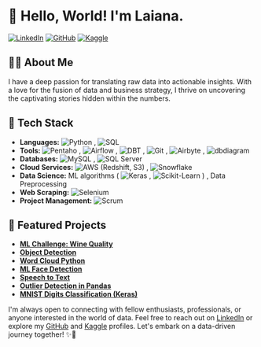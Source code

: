 # 👋 Hello, World! I'm Laiana.

[![LinkedIn](https://img.shields.io/badge/LinkedIn-Laiana%20Santiago-blue?style=flat-square&logo=linkedin)](https://www.linkedin.com/in/laiana-santiago/?locale=en_US)
[![GitHub](https://img.shields.io/badge/GitHub-laiananardi-green?style=flat-square&logo=github)](https://github.com/laiananardi)
[![Kaggle](https://img.shields.io/badge/Kaggle-laianasantiago-silver?style=flat-square&logo=kaggle)](https://www.kaggle.com/laianasantiago)

## 👩‍💻 About Me

I have a deep passion for translating raw data into actionable insights. With a love for the fusion of data and business strategy, I thrive on uncovering the captivating stories hidden within the numbers.

## 🚀 Tech Stack

- **Languages:** ![Python](https://img.shields.io/badge/Python-3776AB?style=for-the-badge&logo=python&logoColor=white)
  , ![SQL](https://img.shields.io/badge/SQL-4479A1?style=for-the-badge&logo=postgresql&logoColor=white)
- **Tools:** ![Pentaho](https://img.shields.io/badge/Pentaho-7D3C98?style=for-the-badge&logo=pentaho&logoColor=white)
  , ![Airflow](https://img.shields.io/badge/Airflow-007A88?style=for-the-badge&logo=apache-airflow&logoColor=white)
  , ![DBT](https://img.shields.io/badge/DBT-FF6600?style=for-the-badge&logo=dbt&logoColor=white)
  , ![Git](https://img.shields.io/badge/Git-F05032?style=for-the-badge&logo=git&logoColor=white)
  , ![Airbyte](https://img.shields.io/badge/Airbyte-0040FF?style=for-the-badge&logo=airbyte&logoColor=white)
  , ![dbdiagram](https://img.shields.io/badge/dbdiagram-1E90FF?style=for-the-badge)
- **Databases:** ![MySQL](https://img.shields.io/badge/MySQL-4479A1?style=for-the-badge&logo=mysql&logoColor=white)
  , ![SQL Server](https://img.shields.io/badge/SQL%20Server-CC2927?style=for-the-badge&logo=microsoft-sql-server&logoColor=white)
- **Cloud Services:** ![AWS](https://img.shields.io/badge/AWS-232F3E?style=for-the-badge&logo=amazon-aws&logoColor=white)
  (Redshift, S3)
  , ![Snowflake](https://img.shields.io/badge/Snowflake-666666?style=for-the-badge&logo=snowflake&logoColor=white)
- **Data Science:** ML algorithms ( ![Keras](https://img.shields.io/badge/Keras-D00000?style=for-the-badge&logo=keras&logoColor=white)
  , ![Scikit-Learn](https://img.shields.io/badge/Scikit--Learn-F7931E?style=for-the-badge&logo=scikit-learn&logoColor=white) )
  , Data Preprocessing
- **Web Scraping:** ![Selenium](https://img.shields.io/badge/Selenium-43B02A?style=for-the-badge&logo=selenium&logoColor=white)
- **Project Management:** ![Scrum](https://img.shields.io/badge/Scrum-6DB33F?style=for-the-badge&logo=scrum&logoColor=white)


## 🌟 Featured Projects

- [**ML Challenge: Wine Quality**](https://github.com/laiananardi/ML_challenge_wine_quality)
- [**Object Detection**](https://github.com/laiananardi/object_detection/tree/main)
- [**Word Cloud Python**](https://github.com/laiananardi/wordcloud_python)
- [**ML Face Detection**](https://github.com/laiananardi/ML_face_detection)
- [**Speech to Text**](https://github.com/laiananardi/speech_to_text)
- [**Outlier Detection in Pandas**](https://github.com/laiananardi/outlier_pandas/blob/main/outlier_wine_quality.ipynb)
- [**MNIST Digits Classification (Keras)**](https://github.com/laiananardi/MNIST_Digits_Classification_Keras)

I'm always open to connecting with fellow enthusiasts, professionals, or anyone interested in the world of data. Feel free to reach out on [LinkedIn](https://www.linkedin.com/in/laiana-santiago/?locale=en_US) or explore my [GitHub](https://github.com/laiananardi) and [Kaggle](https://www.kaggle.com/laianasantiago) profiles. Let's embark on a data-driven journey together! ✨🚀

